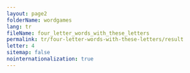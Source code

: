 ```yaml
---
layout: page2
folderName: wordgames
lang: tr
fileName: four_letter_words_with_these_letters
permalink: tr/four-letter-words-with-these-letters/result
letter: 4
sitemap: false
nointernationalization: true   
---
```

